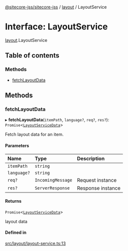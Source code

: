 [@sitecore-jss/sitecore-jss](../README.md) / [layout](../modules/layout.md) / LayoutService

# Interface: LayoutService

[layout](../modules/layout.md).LayoutService

## Table of contents

### Methods

- [fetchLayoutData](layout.LayoutService.md#fetchlayoutdata)

## Methods

### fetchLayoutData

▸ **fetchLayoutData**(`itemPath`, `language?`, `req?`, `res?`): `Promise`<[`LayoutServiceData`](layout.LayoutServiceData.md)\>

Fetch layout data for an item.

#### Parameters

| Name | Type | Description |
| :------ | :------ | :------ |
| `itemPath` | `string` |  |
| `language?` | `string` |  |
| `req?` | `IncomingMessage` | Request instance |
| `res?` | `ServerResponse` | Response instance |

#### Returns

`Promise`<[`LayoutServiceData`](layout.LayoutServiceData.md)\>

layout data

#### Defined in

[src/layout/layout-service.ts:13](https://github.com/Sitecore/jss/blob/c4ac344b4/packages/sitecore-jss/src/layout/layout-service.ts#L13)
